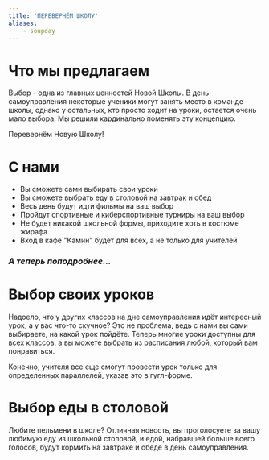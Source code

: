 ```yaml
---
title: 'ПЕРЕВЕРНЁМ ШКОЛУ'
aliases:
    - soupday
---
```


# Что мы предлагаем

Выбор - одна из главных ценностей Новой Школы. В день самоуправления некоторые ученики могут занять место в команде школы, однако у остальных, кто просто ходит на уроки, остается очень мало выбора. Мы решили кардинально поменять эту концепцию. 

Перевернём Новую Школу!

# С нами

- Вы сможете сами выбирать свои уроки
- Вы сможете выбрать еду в столовой на завтрак и обед
- Весь день будут идти фильмы на ваш выбор
- Пройдут спортивные и киберспортивные турниры на ваш выбор
- Не будет никакой школьной формы, приходите хоть в костюме жирафа
- Вход в кафе "Камин" будет для всех, а не только для учителей

### *А теперь поподробнее...*

# Выбор своих уроков

Надоело, что у других классов на дне самоуправления идёт интересный урок, а у вас что-то скучное? Это не проблема, ведь с нами вы сами выбираете, на какой урок пойдёте. Теперь многие уроки доступны для всех классов, а вы можете выбрать из расписания любой, который вам понравиться.

Конечно, учителя все еще смогут провести урок только для определенных параллелей, указав это в гугл-форме.

# Выбор еды в столовой

Любите пельмени в школе? Отличная новость, вы проголосуете за вашу любимую еду из школьной столовой, и едой, набравшей больше всего голосов, будут кормить на завтраке и обеде в день самоуправления.

